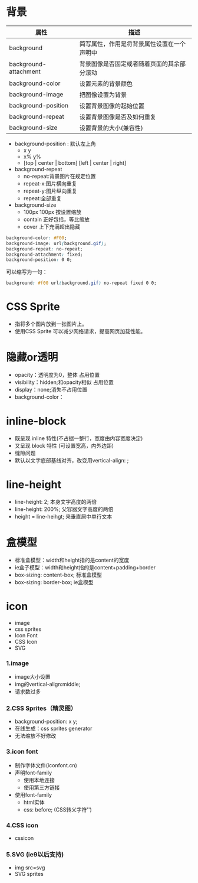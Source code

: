 # 背景
| 属性 | 描述 |
|------|------|
| background	| 简写属性，作用是将背景属性设置在一个声明中
| background-attachment | 	背景图像是否固定或者随着页面的其余部分滚动
| background-color |	设置元素的背景颜色
| background-image	| 把图像设置为背景
| background-position	| 设置背景图像的起始位置
| background-repeat	| 设置背景图像是否及如何重复
| background-size	| 设置背景的大小(兼容性)

- background-position : 默认左上角
    - x y
    - x% y%
    - [top | center | bottom] [left | center | right]
- background-repeat
    - no-repeat:背景图片在规定位置
    - repeat-x:图片横向重复
    - repeat-y:图片纵向重复
    - repeat:全部重复
- background-size
    - 100px 100px 按设置缩放
    - contain   正好包括，等比缩放
    - cover     上下充满超出隐藏

```css
background-color: #F00;
background-image: url(background.gif);
background-repeat: no-repeat;
background-attachment: fixed;
background-position: 0 0;
```

可以缩写为一句：

```css
background: #f00 url(background.gif) no-repeat fixed 0 0;
```

# CSS Sprite

- 指将多个图片放到一张图片上。
- 使用CSS Sprite 可以减少网络请求，提高网页加载性能。

# 隐藏or透明

- opacity：透明度为0，整体 占用位置
- visibility：hidden;和opacity相似 占用位置
- display：none;消失不占用位置
- background-color：

# inline-block

- 既呈现 inline 特性(不占据一整行，宽度由内容宽度决定)
- 又呈现 block 特性 (可设置宽高，内外边距)
- 缝隙问题
- 默认以文字底部基线对齐，改变用vertical-align: ;

# line-height

- line-height: 2; 本身文字高度的两倍 
- line-height: 200%; 父容器文字高度的两倍
- height = line-heihgt; 来垂直居中单行文本

# 盒模型

- 标准盒模型：width和height指的是content的宽度
- ie盒子模型：width和height指的是content+padding+border
- box-sizing: content-box; 标准盒模型 
- box-sizing: border-box; ie盒模型

# icon

- image
- css sprites
- Icon Font
- CSS Icon
- SVG

### 1.image

- image大小设置
- img的vertical-align:middle;
- 请求数过多

### 2.CSS Sprites（精灵图）

- background-position: x y;
- 在线生成：css sprites generator
- 无法缩放不好修改

### 3.icon font
- 制作字体文件(iconfont.cn)
- 声明font-family
    - 使用本地连接
    - 使用第三方链接
- 使用font-family
    - html实体
    - css: before; (CSS转义字符'\')

### 4.CSS icon
- cssicon

### 5.SVG (ie9以后支持)
- img src=svg
- SVG sprites